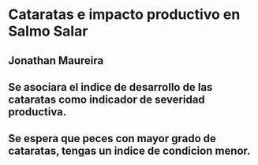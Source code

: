 # Cataratas e impacto productivo en Salmo Salar
## Jonathan Maureira
## Se asociara el indice de desarrollo de las cataratas como indicador de severidad productiva. 
## Se espera que peces con mayor grado de cataratas, tengas un indice de condicion menor. 

